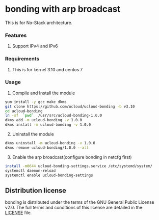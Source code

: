 # bonding with arp broadcast

This is for No-Stack architecture.

### Features

1. Support IPv4 and IPv6

### Requirements

1. This is for kernel 3.10 and centos 7

### Usage

1. Compile and Install the module

```bash
yum install -y gcc make dkms
git clone https://github.com/ucloud/ucloud-bonding -b v3.10
cd ucloud-bonding
ln -sf  `pwd`  /usr/src/ucloud-bonding-1.0.0
dkms add -m ucloud-bonding -v 1.0.0
dkms install -m ucloud-bonding -v 1.0.0
```


2. Uninstall the module

```bash
dkms uninstall -m ucloud-bonding -v 1.0.0
dkms remove ucloud-bonding/1.0.0 --all
```


3. Enable the arp broadcast(configure bonding in netcfg first)

```bash
install -m0644 ucloud-bonding-settings.service /etc/systemd/system/
systemctl daemon-reload
systemctl enable ucloud-bonding-settings
```

## Distribution license

bonding is distributed under the terms of the GNU General Public License v2.0. The full terms and conditions of this license are detailed in the [LICENSE](LICENSE) file.

